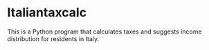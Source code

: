 # Italiantaxcalc
This is a Python program that calculates taxes and suggests income distribution for residents in Italy.
